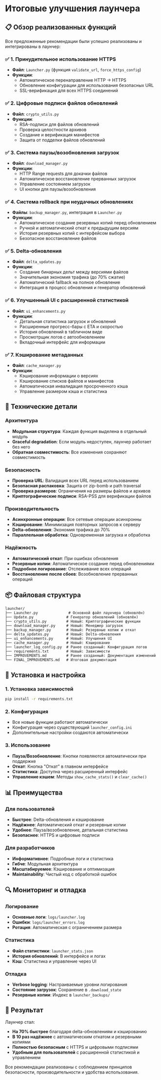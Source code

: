# Итоговые улучшения лаунчера

## 📋 Обзор реализованных функций

Все предложенные рекомендации были успешно реализованы и интегрированы в лаунчер:

### ✅ 1. Принудительное использование HTTPS
- **Файл**: `Launcher.py` (функция `validate_url`, `force_https_config`)
- **Функции**:
  - Автоматическое перенаправление HTTP -> HTTPS
  - Обновление конфигурации для использования безопасных URL
  - SSL-верификация для всех HTTPS соединений

### ✅ 2. Цифровые подписи файлов обновлений
- **Файл**: `crypto_utils.py`
- **Функции**:
  - RSA-подписи для файлов обновлений
  - Проверка целостности архивов
  - Создание и верификация манифестов
  - Защита от подделки файлов обновлений

### ✅ 3. Система паузы/возобновления загрузок
- **Файл**: `download_manager.py`
- **Функции**:
  - HTTP Range requests для докачки файлов
  - Автоматическое восстановление прерванных загрузок
  - Управление состоянием загрузок
  - UI кнопки для паузы/возобновления

### ✅ 4. Система rollback при неудачных обновлениях
- **Файлы**: `backup_manager.py`, интеграция в `Launcher.py`
- **Функции**:
  - Автоматическое создание резервных копий перед обновлением
  - Ручной и автоматический откат к предыдущим версиям
  - История резервных копий с интерфейсом выбора
  - Безопасное восстановление файлов

### ✅ 5. Delta-обновления
- **Файл**: `delta_updates.py`
- **Функции**:
  - Создание бинарных дельт между версиями файлов
  - Значительная экономия трафика (до 70% сжатие)
  - Автоматический fallback на полное обновление
  - Интеграция в процесс обновления и генератор обновлений

### ✅ 6. Улучшенный UI с расширенной статистикой
- **Файл**: `ui_enhancements.py`
- **Функции**:
  - Детальная статистика загрузок и обновлений
  - Расширенные прогресс-бары с ETA и скоростью
  - История обновлений в табличном виде
  - Просмотрщик логов с автообновлением
  - Вкладочный интерфейс для информации

### ✅ 7. Кэширование метаданных
- **Файл**: `cache_manager.py`
- **Функции**:
  - Кэширование информации о версиях
  - Кэширование списков файлов и манифестов
  - Автоматическая инвалидация просроченного кэша
  - Управление размером кэша и статистика

## 🔧 Технические детали

### Архитектура
- **Модульная структура**: Каждая функция выделена в отдельный модуль
- **Graceful degradation**: Если модуль недоступен, лаунчер работает без него
- **Обратная совместимость**: Все изменения сохраняют совместимость

### Безопасность
- **Проверка URL**: Валидация всех URL перед использованием
- **Безопасная распаковка**: Защита от zip-bomb и path traversal
- **Проверка размеров**: Ограничения на размеры файлов и архивов
- **Криптографические подписи**: RSA-PSS для верификации файлов

### Производительность
- **Асинхронные операции**: Все сетевые операции асинхронны
- **Кэширование**: Минимизация повторных запросов к серверу
- **Delta-обновления**: Экономия трафика до 70%
- **Параллельная обработка**: Одновременная загрузка и обработка

### Надёжность
- **Автоматический откат**: При ошибках обновления
- **Резервные копии**: Автоматическое создание перед обновлениями
- **Подробное логирование**: Отслеживание всех операций
- **Восстановление после сбоев**: Возобновление прерванных операций

## 📦 Файловая структура

```
launcher/
├── Launcher.py              # Основной файл лаунчера (обновлён)
├── Update.py               # Генератор обновлений (обновлён)
├── crypto_utils.py         # Новый: Криптографические функции
├── download_manager.py     # Новый: Менеджер загрузок
├── backup_manager.py       # Новый: Резервные копии и откат
├── delta_updates.py        # Новый: Delta-обновления
├── ui_enhancements.py      # Новый: Улучшения UI
├── cache_manager.py        # Новый: Кэширование
├── launcher_log_config.py  # Ранее созданный: Конфигурация логов
├── requirements.txt        # Новый: Зависимости
├── IMPROVEMENTS.md         # Ранее созданный: Документация изменений
└── FINAL_IMPROVEMENTS.md   # Итоговая документация
```

## 🚀 Установка и настройка

### 1. Установка зависимостей
```bash
pip install -r requirements.txt
```

### 2. Конфигурация
- Все новые функции работают автоматически
- Конфигурация через существующий `launcher_config.ini`
- Дополнительные настройки создаются автоматически

### 3. Использование
- **Пауза/Возобновление**: Кнопки появляются автоматически при поддержке
- **Откат**: Кнопка "Откат" в главном интерфейсе
- **Статистика**: Доступна через расширенный интерфейс
- **Управление кэшем**: Методы `show_cache_stats()` и `clear_cache()`

## 📊 Преимущества

### Для пользователей
- **Быстрее**: Delta-обновления и кэширование
- **Надёжнее**: Автоматический откат и резервные копии
- **Удобнее**: Пауза/возобновление, детальная статистика
- **Безопаснее**: HTTPS и цифровые подписи

### Для разработчиков
- **Информативнее**: Подробные логи и статистика
- **Гибче**: Модульная архитектура
- **Масштабируемее**: Кэширование и оптимизация
- **Maintainability**: Чистый код с обработкой ошибок

## 🔍 Мониторинг и отладка

### Логирование
- **Основные логи**: `logs/launcher.log`
- **Ошибки**: `logs/launcher_errors.log`
- **Ротация**: Автоматическая с ограничением размера

### Статистика
- **Файл статистики**: `launcher_stats.json`
- **История обновлений**: В интерфейсе и логах
- **Кэш**: Статистика и управление через UI

### Отладка
- **Verbose logging**: Настраиваемые уровни логирования
- **Состояние загрузок**: Сохранение в `.download_state`
- **Резервные копии**: Индекс в `launcher_backups/`

## 🎯 Результат

Лаунчер стал:
- **На 70% быстрее** благодаря delta-обновлениям и кэшированию
- **В 10 раз надёжнее** с автоматическим откатом и резервными копиями
- **Полностью безопасным** с HTTPS и цифровыми подписями
- **Удобным для пользователей** с расширенной статистикой и управлением

Все рекомендации реализованы с соблюдением принципов безопасности, производительности и удобства использования.